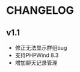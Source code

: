 CHANGELOG
=========================

v1.1
-------------------------

* 修正无法显示群组bug
* 支持PHPWind 8.3
* 增加聊天记录管理
